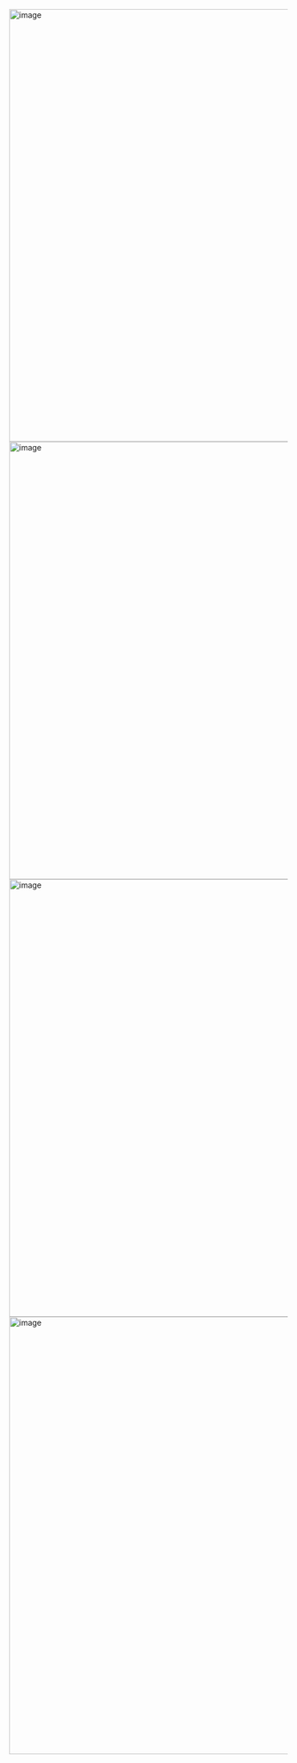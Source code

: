 <img width="1062" height="782" alt="image" src="https://github.com/user-attachments/assets/5699371c-8e28-4a93-9697-1d699b4917bc" />
<img width="1073" height="791" alt="image" src="https://github.com/user-attachments/assets/697a0a8d-c0f1-48d2-b8a7-5945ef5c6cd6" />
<img width="1073" height="791" alt="image" src="https://github.com/user-attachments/assets/9763964c-7d00-4979-b58b-e57322c9989a" />
<img width="1073" height="791" alt="image" src="https://github.com/user-attachments/assets/df8c89aa-8e6f-4b32-aff5-4857e133b8a9" />


